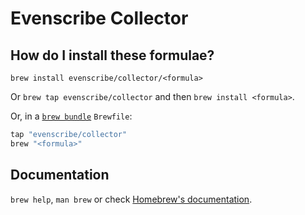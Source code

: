 # Evenscribe Collector

## How do I install these formulae?

`brew install evenscribe/collector/<formula>`

Or `brew tap evenscribe/collector` and then `brew install <formula>`.

Or, in a [`brew bundle`](https://github.com/Homebrew/homebrew-bundle) `Brewfile`:

```ruby
tap "evenscribe/collector"
brew "<formula>"
```

## Documentation

`brew help`, `man brew` or check [Homebrew's documentation](https://docs.brew.sh).
